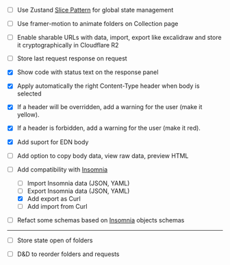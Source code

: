 - [ ] Use Zustand [Slice Pattern](https://docs.pmnd.rs/zustand/guides/slices-pattern) for global state management

- [ ] Use framer-motion to animate folders on Collection page

- [ ] Enable sharable URLs with data, import, export like excalidraw and store it cryptographically in Cloudflare R2

- [ ] Store last request response on request

- [x] Show code with status text on the response panel

- [x] Apply automatically the right Content-Type header when body is selected

- [x] If a header will be overridden, add a warning for the user (make it yellow).

- [x] If a header is forbidden, add a warning for the user (make it red).

- [x] Add suport for EDN body

- [ ] Add option to copy body data, view raw data, preview HTML

- [ ] Add compatibility with [Insomnia](https://github.com/Kong/insomnia)
  
  - [ ] Import Insomnia data (JSON, YAML)
  - [ ] Export Insomnia data (JSON, YAML)
  - [x] Add export as Curl
  - [ ] Add import from Curl

- [ ] Refact some schemas based on [Insomnia](https://github.com/Kong/insomnia) objects schemas

----

- [ ] Store state open of folders

- [ ] D&D to reorder folders and requests